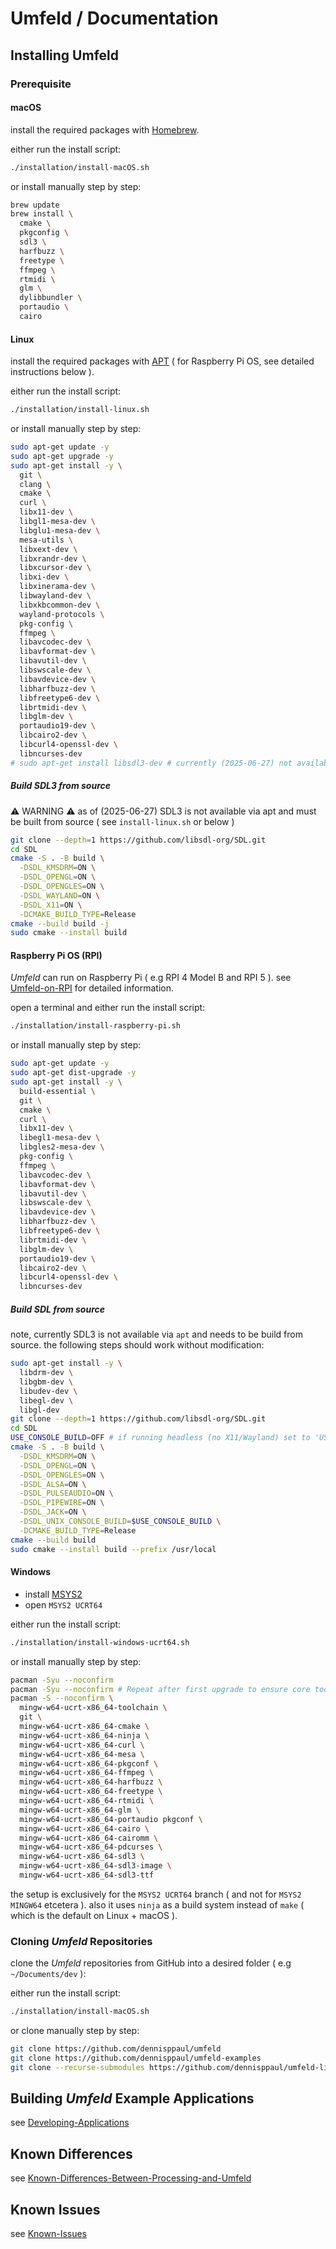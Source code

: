# Umfeld / Documentation

## Installing Umfeld

### Prerequisite

#### macOS

install the required packages with [Homebrew](https://brew.sh).

either run the install script:

```sh
./installation/install-macOS.sh
```

or install manually step by step:

```sh
brew update
brew install \
  cmake \
  pkgconfig \
  sdl3 \
  harfbuzz \
  freetype \
  ffmpeg \
  rtmidi \
  glm \
  dylibbundler \
  portaudio \
  cairo
```

#### Linux

install the required packages with [APT](https://en.wikipedia.org/wiki/APT_(software)) ( for Raspberry Pi OS, see detailed instructions below ).

either run the install script:

```sh
./installation/install-linux.sh
```

or install manually step by step:

```sh
sudo apt-get update -y
sudo apt-get upgrade -y
sudo apt-get install -y \
  git \
  clang \
  cmake \
  curl \
  libx11-dev \
  libgl1-mesa-dev \
  libglu1-mesa-dev \
  mesa-utils \
  libxext-dev \
  libxrandr-dev \
  libxcursor-dev \
  libxi-dev \
  libxinerama-dev \
  libwayland-dev \
  libxkbcommon-dev \
  wayland-protocols \
  pkg-config \
  ffmpeg \
  libavcodec-dev \
  libavformat-dev \
  libavutil-dev \
  libswscale-dev \
  libavdevice-dev \
  libharfbuzz-dev \
  libfreetype6-dev \
  librtmidi-dev \
  libglm-dev \
  portaudio19-dev \
  libcairo2-dev \
  libcurl4-openssl-dev \
  libncurses-dev
# sudo apt-get install libsdl3-dev # currently (2025-06-27) not available
```

##### Build SDL3 from source

⚠️ WARNING ⚠️ as of (2025-06-27) SDL3 is not available via apt and must be built from source ( see `install-linux.sh` or below )

```sh
git clone --depth=1 https://github.com/libsdl-org/SDL.git
cd SDL
cmake -S . -B build \
  -DSDL_KMSDRM=ON \
  -DSDL_OPENGL=ON \
  -DSDL_OPENGLES=ON \
  -DSDL_WAYLAND=ON \
  -DSDL_X11=ON \
  -DCMAKE_BUILD_TYPE=Release
cmake --build build -j
sudo cmake --install build
```

#### Raspberry Pi OS (RPI)

*Umfeld* can run on Raspberry Pi ( e.g RPI 4 Model B and RPI 5 ). see [Umfeld-on-RPI](Umfeld-on-RPI.md) for detailed information.

open a terminal and either run the install script:

```sh
./installation/install-raspberry-pi.sh
```

or install manually step by step:

```sh
sudo apt-get update -y
sudo apt-get dist-upgrade -y
sudo apt-get install -y \
  build-essential \
  git \
  cmake \
  curl \
  libx11-dev \
  libegl1-mesa-dev \
  libgles2-mesa-dev \
  pkg-config \
  ffmpeg \
  libavcodec-dev \
  libavformat-dev \
  libavutil-dev \
  libswscale-dev \
  libavdevice-dev \
  libharfbuzz-dev \
  libfreetype6-dev \
  librtmidi-dev \
  libglm-dev \
  portaudio19-dev \
  libcairo2-dev \
  libcurl4-openssl-dev \
  libncurses-dev
```

##### Build SDL from source

note, currently SDL3 is not available via `apt` and needs to be build from source. the following steps should work without modification:

```sh
sudo apt-get install -y \
  libdrm-dev \
  libgbm-dev \
  libudev-dev \
  libegl-dev \
  libgl-dev
git clone --depth=1 https://github.com/libsdl-org/SDL.git
cd SDL
USE_CONSOLE_BUILD=OFF # if running headless (no X11/Wayland) set to 'USE_CONSOLE_BUILD=ON'
cmake -S . -B build \
  -DSDL_KMSDRM=ON \
  -DSDL_OPENGL=ON \
  -DSDL_OPENGLES=ON \
  -DSDL_ALSA=ON \
  -DSDL_PULSEAUDIO=ON \
  -DSDL_PIPEWIRE=ON \
  -DSDL_JACK=ON \
  -DSDL_UNIX_CONSOLE_BUILD=$USE_CONSOLE_BUILD \
  -DCMAKE_BUILD_TYPE=Release
cmake --build build
sudo cmake --install build --prefix /usr/local
```

#### Windows

- install [MSYS2](https://www.msys2.org/)
- open `MSYS2 UCRT64`

either run the install script:

```sh
./installation/install-windows-ucrt64.sh
```

or install manually step by step:

```sh
pacman -Syu --noconfirm
pacman -Syu --noconfirm # Repeat after first upgrade to ensure core tools are also updated
pacman -S --noconfirm \
  mingw-w64-ucrt-x86_64-toolchain \
  git \
  mingw-w64-ucrt-x86_64-cmake \
  mingw-w64-ucrt-x86_64-ninja \
  mingw-w64-ucrt-x86_64-curl \
  mingw-w64-ucrt-x86_64-mesa \
  mingw-w64-ucrt-x86_64-pkgconf \
  mingw-w64-ucrt-x86_64-ffmpeg \
  mingw-w64-ucrt-x86_64-harfbuzz \
  mingw-w64-ucrt-x86_64-freetype \
  mingw-w64-ucrt-x86_64-rtmidi \
  mingw-w64-ucrt-x86_64-glm \
  mingw-w64-ucrt-x86_64-portaudio pkgconf \
  mingw-w64-ucrt-x86_64-cairo \
  mingw-w64-ucrt-x86_64-cairomm \
  mingw-w64-ucrt-x86_64-pdcurses \
  mingw-w64-ucrt-x86_64-sdl3 \
  mingw-w64-ucrt-x86_64-sdl3-image \
  mingw-w64-ucrt-x86_64-sdl3-ttf
```

the setup is exclusively for the `MSYS2 UCRT64` branch ( and not for `MSYS2 MINGW64` etcetera ). also it uses `ninja` as a build system instead of `make` ( which is the default on Linux + macOS ).

### Cloning *Umfeld* Repositories

clone the *Umfeld* repositories from GitHub into a desired folder ( e.g `~/Documents/dev` ):

either run the install script:

```sh
./installation/install-macOS.sh
```

or clone manually step by step:

```sh
git clone https://github.com/dennisppaul/umfeld
git clone https://github.com/dennisppaul/umfeld-examples
git clone --recurse-submodules https://github.com/dennisppaul/umfeld-libraries.git # clone with submodules
```

## Building *Umfeld* Example Applications

see [Developing-Applications](Developing-Applications.md) 

## Known Differences

see [Known-Differences-Between-Processing-and-Umfeld](Known-Differences-Between-Processing-and-Umfeld.md)

## Known Issues

see [Known-Issues](Known-Issues.md)
